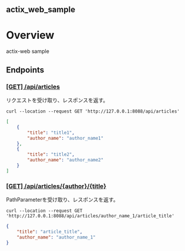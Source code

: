 actix_web_sample
---

# Overview
actix-web sample

## Endpoints

### [[GET] /api/articles](./src/app/v1/articles/handler/articles_handler.rs)

リクエストを受け取り、レスポンスを返す。

```shell script
curl --location --request GET 'http://127.0.0.1:8088/api/articles'
```

```json
[
    {
        "title": "title1",
        "author_name": "author_name1"
    },
    {
        "title": "title2",
        "author_name": "author_name2"
    }
]
```

### [[GET] /api/articles/{author}/{title}](./src/app/v1/articles/handler/articles_handler.rs)

PathParameterを受け取り、レスポンスを返す。

```shell script
curl --location --request GET 'http://127.0.0.1:8088/api/articles/author_name_1/article_title'
```

```json
{
    "title": "article_title",
    "author_name": "author_name_1"
}
```